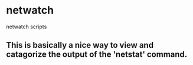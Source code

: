 # netwatch
netwatch scripts

## This is basically a nice way to view and catagorize the output of the 'netstat' command. 
